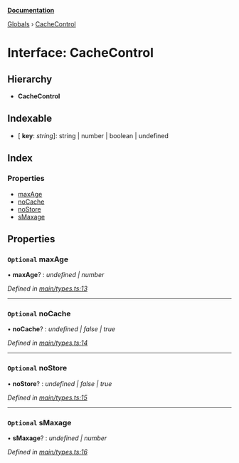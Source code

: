 **[Documentation](../README.md)**

[Globals](../README.md) › [CacheControl](cachecontrol.md)

# Interface: CacheControl

## Hierarchy

* **CacheControl**

## Indexable

* \[ **key**: *string*\]: string | number | boolean | undefined

## Index

### Properties

* [maxAge](cachecontrol.md#optional-maxage)
* [noCache](cachecontrol.md#optional-nocache)
* [noStore](cachecontrol.md#optional-nostore)
* [sMaxage](cachecontrol.md#optional-smaxage)

## Properties

### `Optional` maxAge

• **maxAge**? : *undefined | number*

*Defined in [main/types.ts:13](https://github.com/bad-batch/cacheability/blob/ce7b78b/src/main/types.ts#L13)*

___

### `Optional` noCache

• **noCache**? : *undefined | false | true*

*Defined in [main/types.ts:14](https://github.com/bad-batch/cacheability/blob/ce7b78b/src/main/types.ts#L14)*

___

### `Optional` noStore

• **noStore**? : *undefined | false | true*

*Defined in [main/types.ts:15](https://github.com/bad-batch/cacheability/blob/ce7b78b/src/main/types.ts#L15)*

___

### `Optional` sMaxage

• **sMaxage**? : *undefined | number*

*Defined in [main/types.ts:16](https://github.com/bad-batch/cacheability/blob/ce7b78b/src/main/types.ts#L16)*